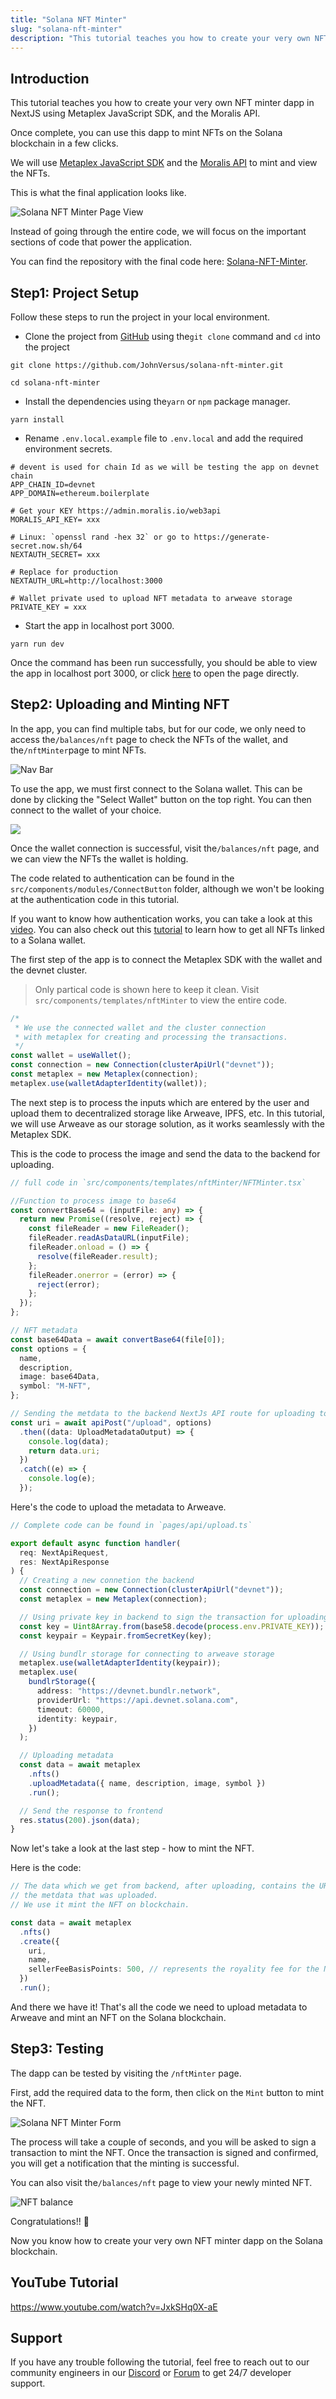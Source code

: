 ```yaml
---
title: "Solana NFT Minter"
slug: "solana-nft-minter"
description: "This tutorial teaches you how to create your very own NFT minter dapp in NextJS using Metaplex JavaScript SDK, and the Moralis API."
---
```


## Introduction

This tutorial teaches you how to create your very own NFT minter dapp in NextJS using Metaplex JavaScript SDK, and the Moralis API.

Once complete, you can use this dapp to mint NFTs on the Solana blockchain in a few clicks.

We will use [Metaplex JavaScript SDK](https://github.com/metaplex-foundation/js) and the [Moralis API](/web3-data-api-solana/how-to-get-native-solana-balance-by-wallet) to mint and view the NFTs.

This is what the final application looks like.

![Solana NFT Minter Page View](/img/content/5863afd-image.webp)

Instead of going through the entire code, we will focus on the important sections of code that power the application.

You can find the repository with the final code here: [Solana-NFT-Minter](https://github.com/JohnVersus/solana-nft-minter).

## Step1: Project Setup

Follow these steps to run the project in your local environment.

- Clone the project from [GitHub](https://github.com/JohnVersus/solana-nft-minter) using the`git clone` command and `cd` into the project

```shell
git clone https://github.com/JohnVersus/solana-nft-minter.git

cd solana-nft-minter
```

- Install the dependencies using the`yarn` or `npm` package manager.

```shell
yarn install
```

- Rename `.env.local.example` file to `.env.local` and add the required environment secrets.

```shell .env.local
# devent is used for chain Id as we will be testing the app on devnet chain
APP_CHAIN_ID=devnet
APP_DOMAIN=ethereum.boilerplate

# Get your KEY https://admin.moralis.io/web3api
MORALIS_API_KEY= xxx

# Linux: `openssl rand -hex 32` or go to https://generate-secret.now.sh/64
NEXTAUTH_SECRET= xxx

# Replace for production
NEXTAUTH_URL=http://localhost:3000

# Wallet private used to upload NFT metadata to arweave storage
PRIVATE_KEY = xxx
```

- Start the app in localhost port 3000.

```shell
yarn run dev
```

Once the command has been run successfully, you should be able to view the app in localhost port 3000, or click [here](http://localhost:3000) to open the page directly.

## Step2: Uploading and Minting NFT

In the app, you can find multiple tabs, but for our code, we only need to access the`/balances/nft` page to check the NFTs of the wallet, and the`/nftMinter`page to mint NFTs.

![Nav Bar](/img/content/8d845e2-image.webp)

To use the app, we must first connect to the Solana wallet. This can be done by clicking the "Select Wallet" button on the top right. You can then connect to the wallet of your choice.

![](/img/content/5e9b822-image.webp)

Once the wallet connection is successful, visit the`/balances/nft` page, and we can view the NFTs the wallet is holding.

The code related to authentication can be found in the `src/components/modules/ConnectButton` folder, although we won't be looking at the authentication code in this tutorial.

If you want to know how authentication works, you can take a look at this [video](https://www.youtube.com/watch?v=0fuevxebv_E). You can also check out this [tutorial](/web3-data-api-solana/how-to-get-native-solana-balance-by-wallet) to learn how to get all NFTs linked to a Solana wallet.

The first step of the app is to connect the Metaplex SDK with the wallet and the devnet cluster.

> Only partical code is shown here to keep it clean. Visit `src/components/templates/nftMinter` to view the entire code.

```typescript NFTMinter.tsx
/*
 * We use the connected wallet and the cluster connection
 * with metaplex for creating and processing the transactions.
 */
const wallet = useWallet();
const connection = new Connection(clusterApiUrl("devnet"));
const metaplex = new Metaplex(connection);
metaplex.use(walletAdapterIdentity(wallet));
```

The next step is to process the inputs which are entered by the user and upload them to decentralized storage like Arweave, IPFS, etc. In this tutorial, we will use Arweave as our storage solution, as it works seamlessly with the Metaplex SDK.

This is the code to process the image and send the data to the backend for uploading.

```typescript NFTMinter.tsx
// full code in `src/components/templates/nftMinter/NFTMinter.tsx`

//Function to process image to base64
const convertBase64 = (inputFile: any) => {
  return new Promise((resolve, reject) => {
    const fileReader = new FileReader();
    fileReader.readAsDataURL(inputFile);
    fileReader.onload = () => {
      resolve(fileReader.result);
    };
    fileReader.onerror = (error) => {
      reject(error);
    };
  });
};

// NFT metadata
const base64Data = await convertBase64(file[0]);
const options = {
  name,
  description,
  image: base64Data,
  symbol: "M-NFT",
};

// Sending the metdata to the backend NextJs API route for uploading to arweave
const uri = await apiPost("/upload", options)
  .then((data: UploadMetadataOutput) => {
    console.log(data);
    return data.uri;
  })
  .catch((e) => {
    console.log(e);
  });
```

Here's the code to upload the metadata to Arweave.

```typescript upload.ts
// Complete code can be found in `pages/api/upload.ts`

export default async function handler(
  req: NextApiRequest,
  res: NextApiResponse
) {
  // Creating a new connetion the backend
  const connection = new Connection(clusterApiUrl("devnet"));
  const metaplex = new Metaplex(connection);

  // Using private key in backend to sign the transaction for uploading the metadata.
  const key = Uint8Array.from(base58.decode(process.env.PRIVATE_KEY));
  const keypair = Keypair.fromSecretKey(key);

  // Using bundlr storage for connecting to arweave storage
  metaplex.use(walletAdapterIdentity(keypair));
  metaplex.use(
    bundlrStorage({
      address: "https://devnet.bundlr.network",
      providerUrl: "https://api.devnet.solana.com",
      timeout: 60000,
      identity: keypair,
    })
  );

  // Uploading metadata
  const data = await metaplex
    .nfts()
    .uploadMetadata({ name, description, image, symbol })
    .run();

  // Send the response to frontend
  res.status(200).json(data);
}
```

Now let's take a look at the last step - how to mint the NFT.

Here is the code:

```typescript NFTMinter.tsx
// The data which we get from backend, after uploading, contains the URI of
// the metdata that was uploaded.
// We use it mint the NFT on blockchain.

const data = await metaplex
  .nfts()
  .create({
    uri,
    name,
    sellerFeeBasisPoints: 500, // represents the royality fee for the NFT
  })
  .run();
```

And there we have it! That's all the code we need to upload metadata to Arweave and mint an NFT on the Solana blockchain.

## Step3: Testing

The dapp can be tested by visiting the `/nftMinter` page.

First, add the required data to the form, then click on the `Mint` button to mint the NFT.

![Solana NFT Minter Form](/img/content/bc24085-image.webp)

The process will take a couple of seconds, and you will be asked to sign a transaction to mint the NFT. Once the transaction is signed and confirmed, you will get a notification that the minting is successful.

You can also visit the`/balances/nft` page to view your newly minted NFT.

![NFT balance](/img/content/64db1da-image.webp)

Congratulations!! 🥳

Now you know how to create your very own NFT minter dapp on the Solana blockchain.

## YouTube Tutorial

https://www.youtube.com/watch?v=JxkSHq0X-aE

## Support

If you have any trouble following the tutorial, feel free to reach out to our community engineers in our [Discord](https://moralis.io/discord) or [Forum](https://forum.moralis.io) to get 24/7 developer support.
